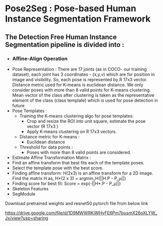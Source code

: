# Pose2Seg : Pose-based Human Instance Segmentation Framework

## The Detection Free Human Instance Segmentation pipeline is divided into : 
 - ### Affine-Align Operation
  - Pose Representation : There are 17 joints (as in COCO- our training dataset), each joint has 3 coordinates - (x,y,v) which are for position in image and visibility. So, each pose is represented by R 17x3 vector. Distance metric used for K-means is euclidean distance. We only consider poses with more than 8 valid points for K-means clustering. Mean vector of the class after clustering is taken as the representative element of the class (class template) which is used for pose detection in future
  - Pose Templates : 
    - Training the K-means clustering algo for pose templates:
      - Crop and resize the ROI into unit square, estimate the pose vector (R 17x3 )
      - Apply K-means clustering on R 17x3 vectors.
    - Distance metric for K-means :
      - Euclidean distance
    - Threshold for data points :
      - Poses with more than 8 valid points are considered.
  - Estimate Affine Transformation Matrix : 
   - Find an affine transform that best fits each of the template poses.
   - Select the template pose with the best score.
   - Finding affine transform: H(2x3) is an affine transform for a 2D image. Find the matrix H as, H*(2 x 3) = argmin_H(||H.P - P_μ||)
   - Finding score for best fit: Score = exp(-||H*.P - P_μ||)
 - Skeleton Features
 - SegModule

Download pretrained weights and resnet50 pytorch file from below link

https://drive.google.com/file/d/1D9MWWRKiWHyFE6Pm7busmX26oXLYW_Jx/view?usp=sharing

